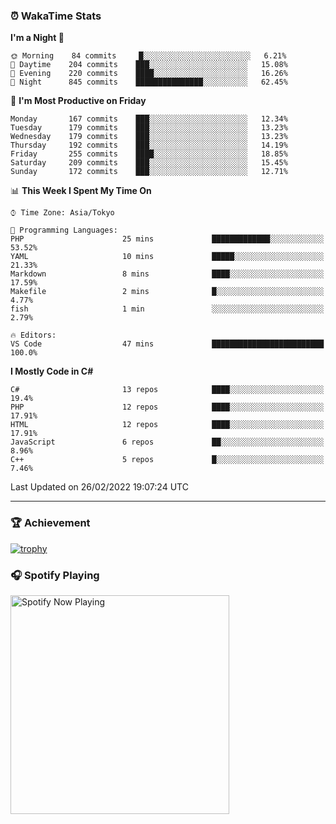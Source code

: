 ### ⏰ WakaTime Stats


<!--START_SECTION:waka-->
**I'm a Night 🦉** 

```text
🌞 Morning    84 commits     █░░░░░░░░░░░░░░░░░░░░░░░░   6.21% 
🌆 Daytime    204 commits    ███░░░░░░░░░░░░░░░░░░░░░░   15.08% 
🌃 Evening    220 commits    ████░░░░░░░░░░░░░░░░░░░░░   16.26% 
🌙 Night      845 commits    ███████████████░░░░░░░░░░   62.45%

```
📅 **I'm Most Productive on Friday** 

```text
Monday       167 commits    ███░░░░░░░░░░░░░░░░░░░░░░   12.34% 
Tuesday      179 commits    ███░░░░░░░░░░░░░░░░░░░░░░   13.23% 
Wednesday    179 commits    ███░░░░░░░░░░░░░░░░░░░░░░   13.23% 
Thursday     192 commits    ███░░░░░░░░░░░░░░░░░░░░░░   14.19% 
Friday       255 commits    ████░░░░░░░░░░░░░░░░░░░░░   18.85% 
Saturday     209 commits    ███░░░░░░░░░░░░░░░░░░░░░░   15.45% 
Sunday       172 commits    ███░░░░░░░░░░░░░░░░░░░░░░   12.71%

```


📊 **This Week I Spent My Time On** 

```text
⌚︎ Time Zone: Asia/Tokyo

💬 Programming Languages: 
PHP                      25 mins             █████████████░░░░░░░░░░░░   53.52% 
YAML                     10 mins             █████░░░░░░░░░░░░░░░░░░░░   21.33% 
Markdown                 8 mins              ████░░░░░░░░░░░░░░░░░░░░░   17.59% 
Makefile                 2 mins              █░░░░░░░░░░░░░░░░░░░░░░░░   4.77% 
fish                     1 min               ░░░░░░░░░░░░░░░░░░░░░░░░░   2.79%

🔥 Editors: 
VS Code                  47 mins             █████████████████████████   100.0%

```

**I Mostly Code in C#** 

```text
C#                       13 repos            ████░░░░░░░░░░░░░░░░░░░░░   19.4% 
PHP                      12 repos            ████░░░░░░░░░░░░░░░░░░░░░   17.91% 
HTML                     12 repos            ████░░░░░░░░░░░░░░░░░░░░░   17.91% 
JavaScript               6 repos             ██░░░░░░░░░░░░░░░░░░░░░░░   8.96% 
C++                      5 repos             █░░░░░░░░░░░░░░░░░░░░░░░░   7.46%

```



 Last Updated on 26/02/2022 19:07:24 UTC
<!--END_SECTION:waka-->

---

### 🏆 Achievement

[![trophy](https://github-profile-trophy.vercel.app/?username=Slime-hatena&theme=flat&no-bg=true&no-frame=true&column=8)](https://github.com/ryo-ma/github-profile-trophy)

### 🎧 Spotify Playing

[<img src="https://spotify-now-playing-slime-hatena.vercel.app/api/spotify-playing" alt="Spotify Now Playing" width="350" />](https://open.spotify.com/user/slime_hatena)

<!--
**Slime-hatena/Slime-hatena** is a ✨ _special_ ✨ repository because its `README.md` (this file) appears on your GitHub profile.

Here are some ideas to get you started:

- 🔭 I’m currently working on ...
- 🌱 I’m currently learning ...
- 👯 I’m looking to collaborate on ...
- 🤔 I’m looking for help with ...
- 💬 Ask me about ...
- 📫 How to reach me: ...
- 😄 Pronouns: ...
- ⚡ Fun fact: ...
-->
